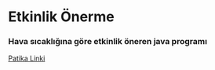 # Etkinlik Önerme

### Hava sıcaklığına göre etkinlik öneren java programı

[Patika Linki](https://app.patika.dev/courses/backend-bootcamp-hazirlik-programi-3hafta/pratik-etkinlik-onerme)
